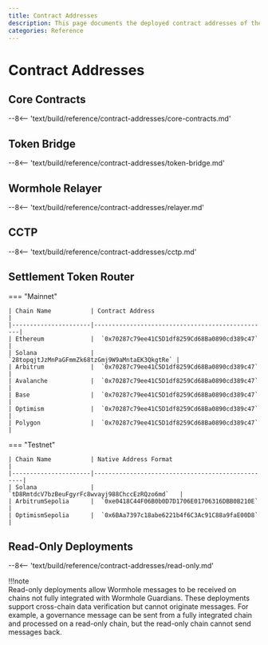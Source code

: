 ```yaml
---
title: Contract Addresses
description: This page documents the deployed contract addresses of the Wormhole contracts on each chain, including Core Contracts, TokenBridge, and more.
categories: Reference
---
```


# Contract Addresses

## Core Contracts

--8<-- 'text/build/reference/contract-addresses/core-contracts.md'

## Token Bridge

--8<-- 'text/build/reference/contract-addresses/token-bridge.md'

## Wormhole Relayer

--8<-- 'text/build/reference/contract-addresses/relayer.md'

## CCTP

--8<-- 'text/build/reference/contract-addresses/cctp.md'

## Settlement Token Router

=== "Mainnet"

    | Chain Name           | Contract Address                                |
    |----------------------|-------------------------------------------------|
    | Ethereum             |  `0x70287c79ee41C5D1df8259Cd68Ba0890cd389c47`   |
    | Solana               |  `28topqjtJzMnPaGFmmZk68tzGmj9W9aMntaEK3QkgtRe` |
    | Arbitrum             |  `0x70287c79ee41C5D1df8259Cd68Ba0890cd389c47`   |
    | Avalanche            |  `0x70287c79ee41C5D1df8259Cd68Ba0890cd389c47`   |
    | Base                 |  `0x70287c79ee41C5D1df8259Cd68Ba0890cd389c47`   |
    | Optimism             |  `0x70287c79ee41C5D1df8259Cd68Ba0890cd389c47`   |
    | Polygon              |  `0x70287c79ee41C5D1df8259Cd68Ba0890cd389c47`   |

=== "Testnet"

    | Chain Name           | Native Address Format                            |
    |----------------------|--------------------------------------------------|
    | Solana               |  `tD8RmtdcV7bzBeuFgyrFc8wvayj988ChccEzRQzo6md`   |
    | ArbitrumSepolia      |  `0xe0418C44F06B0b0D7D1706E01706316DBB0B210E`    |
    | OptimismSepolia      |  `0x6BAa7397c18abe6221b4f6C3Ac91C88a9faE00D8`    |
    

## Read-Only Deployments

--8<-- 'text/build/reference/contract-addresses/read-only.md'

!!!note  
    Read-only deployments allow Wormhole messages to be received on chains not fully integrated with Wormhole Guardians. These deployments support cross-chain data verification but cannot originate messages. For example, a governance message can be sent from a fully integrated chain and processed on a read-only chain, but the read-only chain cannot send messages back.


